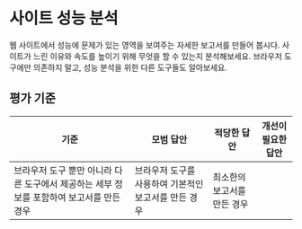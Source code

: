 # 사이트 성능 분석

웹 사이트에서 성능에 문제가 있는 영역을 보여주는 자세한 보고서를 만들어 봅시다. 사이트가 느린 이유와 속도를 높이기 위해 무엇을 할 수 있는지 분석해보세요. 브라우저 도구에만 의존하지 말고, 성능 분석을 위한 다른 도구들도 알아보세요.

## 평가 기준

| 기준                                                                                     | 모범 답안                                            | 적당한 답안                 | 개선이 필요한 답안 |
| ---------------------------------------------------------------------------------------- | ---------------------------------------------------- | --------------------------- | ------------------ |
| 브라우저 도구 뿐만 아니라 다른 도구에서 제공하는 세부 정보를 포함하여 보고서를 만든 경우 | 브라우저 도구를 사용하여 기본적인 보고서를 만든 경우 | 최소한의 보고서를 만든 경우 |
